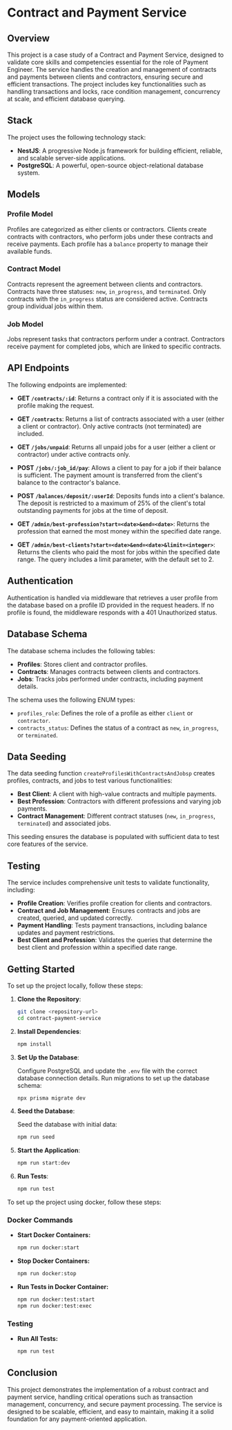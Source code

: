 # Contract and Payment Service

## Overview

This project is a case study of a Contract and Payment Service, designed to validate core skills and competencies essential for the role of Payment Engineer. The service handles the creation and management of contracts and payments between clients and contractors, ensuring secure and efficient transactions. The project includes key functionalities such as handling transactions and locks, race condition management, concurrency at scale, and efficient database querying.

## Stack

The project uses the following technology stack:

- **NestJS**: A progressive Node.js framework for building efficient, reliable, and scalable server-side applications.
- **PostgreSQL**: A powerful, open-source object-relational database system.

## Models

### Profile Model

Profiles are categorized as either clients or contractors. Clients create contracts with contractors, who perform jobs under these contracts and receive payments. Each profile has a `balance` property to manage their available funds.

### Contract Model

Contracts represent the agreement between clients and contractors. Contracts have three statuses: `new`, `in_progress`, and `terminated`. Only contracts with the `in_progress` status are considered active. Contracts group individual jobs within them.

### Job Model

Jobs represent tasks that contractors perform under a contract. Contractors receive payment for completed jobs, which are linked to specific contracts.

## API Endpoints

The following endpoints are implemented:

- **GET `/contracts/:id`**: Returns a contract only if it is associated with the profile making the request.

- **GET `/contracts`**: Returns a list of contracts associated with a user (either a client or contractor). Only active contracts (not terminated) are included.

- **GET `/jobs/unpaid`**: Returns all unpaid jobs for a user (either a client or contractor) under active contracts only.

- **POST `/jobs/:job_id/pay`**: Allows a client to pay for a job if their balance is sufficient. The payment amount is transferred from the client's balance to the contractor's balance.

- **POST `/balances/deposit/:userId`**: Deposits funds into a client's balance. The deposit is restricted to a maximum of 25% of the client's total outstanding payments for jobs at the time of deposit.

- **GET `/admin/best-profession?start=<date>&end=<date>`**: Returns the profession that earned the most money within the specified date range.

- **GET `/admin/best-clients?start=<date>&end=<date>&limit=<integer>`**: Returns the clients who paid the most for jobs within the specified date range. The query includes a limit parameter, with the default set to 2.

## Authentication

Authentication is handled via middleware that retrieves a user profile from the database based on a profile ID provided in the request headers. If no profile is found, the middleware responds with a 401 Unauthorized status.

## Database Schema

The database schema includes the following tables:

- **Profiles**: Stores client and contractor profiles.
- **Contracts**: Manages contracts between clients and contractors.
- **Jobs**: Tracks jobs performed under contracts, including payment details.

The schema uses the following ENUM types:

- `profiles_role`: Defines the role of a profile as either `client` or `contractor`.
- `contracts_status`: Defines the status of a contract as `new`, `in_progress`, or `terminated`.

## Data Seeding

The data seeding function `createProfilesWithContractsAndJobsp` creates profiles, contracts, and jobs to test various functionalities:

- **Best Client**: A client with high-value contracts and multiple payments.
- **Best Profession**: Contractors with different professions and varying job payments.
- **Contract Management**: Different contract statuses (`new`, `in_progress`, `terminated`) and associated jobs.

This seeding ensures the database is populated with sufficient data to test core features of the service.

## Testing

The service includes comprehensive unit tests to validate functionality, including:

- **Profile Creation**: Verifies profile creation for clients and contractors.
- **Contract and Job Management**: Ensures contracts and jobs are created, queried, and updated correctly.
- **Payment Handling**: Tests payment transactions, including balance updates and payment restrictions.
- **Best Client and Profession**: Validates the queries that determine the best client and profession within a specified date range.

## Getting Started

To set up the project locally, follow these steps:

1. **Clone the Repository**:

   ```bash
   git clone <repository-url>
   cd contract-payment-service
   ```

2. **Install Dependencies**:

   ```bash
   npm install
   ```

3. **Set Up the Database**:

   Configure PostgreSQL and update the `.env` file with the correct database connection details.
   Run migrations to set up the database schema:

   ```bash
   npx prisma migrate dev
   ```

4. **Seed the Database**:

   Seed the database with initial data:

   ```bash
   npm run seed
   ```

5. **Start the Application**:

   ```bash
   npm run start:dev
   ```

6. **Run Tests**:
   ```bash
   npm run test
   ```

To set up the project using docker, follow these steps:

### Docker Commands

- **Start Docker Containers:**

  ```bash
  npm run docker:start
  ```

- **Stop Docker Containers:**

  ```bash
  npm run docker:stop
  ```

- **Run Tests in Docker Container:**

  ```bash
  npm run docker:test:start
  npm run docker:test:exec
  ```

### Testing

- **Run All Tests:**

  ```bash
  npm run test
  ```

## Conclusion

This project demonstrates the implementation of a robust contract and payment service, handling critical operations such as transaction management, concurrency, and secure payment processing. The service is designed to be scalable, efficient, and easy to maintain, making it a solid foundation for any payment-oriented application.
